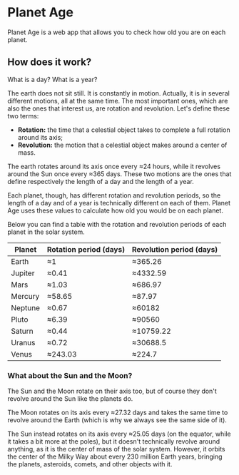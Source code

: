 # Planet Age

Planet Age is a web app that allows you to check how old you are on each planet.

## How does it work?

What is a day? What is a year?

The earth does not sit still. It is constantly in motion. Actually, it is in
several different motions, all at the same time. The most important ones, which
are also the ones that interest us, are rotation and revolution. Let's define
these two terms:

- **Rotation:** the time that a celestial object takes to complete a full
  rotation around its axis;
- **Revolution:** the motion that a celestial object makes around a center of
  mass.

The earth rotates around its axis once every ≈24 hours, while it revolves
around the Sun once every ≈365 days. These two motions are the ones that define
respectively the length of a day and the length of a year.

Each planet, though, has different rotation and revolution periods, so the
length of a day and of a year is technically different on each of them. Planet
Age uses these values to calculate how old you would be on each planet.

Below you can find a table with the rotation and revolution periods of each
planet in the solar system.

| Planet  | Rotation period (days) | Revolution period (days) |
| ------- | ---------------------- | ------------------------ |
| Earth   | ≈1                     | ≈365.26                  |
| Jupiter | ≈0.41                  | ≈4332.59                 |
| Mars    | ≈1.03                  | ≈686.97                  |
| Mercury | ≈58.65                 | ≈87.97                   |
| Neptune | ≈0.67                  | ≈60182                   |
| Pluto   | ≈6.39                  | ≈90560                   |
| Saturn  | ≈0.44                  | ≈10759.22                |
| Uranus  | ≈0.72                  | ≈30688.5                 |
| Venus   | ≈243.03                | ≈224.7                   |

### What about the Sun and the Moon?

The Sun and the Moon rotate on their axis too, but of course they don't revolve
around the Sun like the planets do.

The Moon rotates on its axis every ≈27.32 days and takes the same time to
revolve around the Earth (which is why we always see the same side of it).

The Sun instead rotates on its axis every ≈25.05 days (on the equator, while it
takes a bit more at the poles), but it doesn't technically revolve around
anything, as it is the center of mass of the solar system. However, it orbits
the center of the Milky Way about every 230 million Earth years, bringing the
planets, asteroids, comets, and other objects with it.
